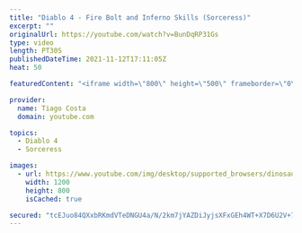 ```yaml
---
title: "Diablo 4 - Fire Bolt and Inferno Skills (Sorceress)"
excerpt: ""
originalUrl: https://youtube.com/watch?v=BunDqRP31Gs
type: video
length: PT30S
publishedDateTime: 2021-11-12T17:11:05Z
heat: 50

featuredContent: "<iframe width=\"800\" height=\"500\" frameborder=\"0\" src=\"https://www.youtube.com/embed/BunDqRP31Gs\" allow=\"accelerometer; autoplay; encrypted-media; gyroscope; picture-in-picture\" allowfullscreen></iframe>"

provider:
  name: Tiago Costa
  domain: youtube.com

topics:
  - Diablo 4
  - Sorceress

images:
  - url: https://www.youtube.com/img/desktop/supported_browsers/dinosaur.png
    width: 1200
    height: 800
    isCached: true

secured: "tcEJuo84QXxbRKmdVTeDNGU4a/N/2km7jYAZDiJyjsXFxGEh4WT+X7D6U2V+70XuQcXpqGw63DYJl4YcvmYWxWtaGvdHfReLfBZQH/znWrJ+8yavFqJWLwvITmrJdMZxvQH+JrkNtJs/+m/ij55xwJzBr4pGlwxJHXethR8jjGvr59zyWkE8i2C+1eyBg0FKm4+m4NplDu8kNqb9SJ5Un6UzuXGMNMD1tK33MggCPzXSxr/v7UilCQ3bkYK3eIS9imcL3p1mtQTzAEyyUJRtJIoGH8n954ij9xlRToyx0TzyOGGk0vqSkDDKePeqq/7DCzB2EZtbHaOurQHOBoqL2cdBU182v+hxsLTN0L5YXapYyfy18nx+dKtRwKtE74fBwyrjkST0EbA3BU4Bmw8FDrUrjDo/VeLvOCPDQEFYWNg=;tXFeMlXJstC3FJhvMhoPgw=="
---
```


